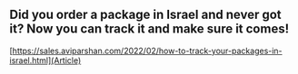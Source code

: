 ## Did you order a package in Israel and never got it? Now you can track it and make sure it comes!

[https://sales.aviparshan.com/2022/02/how-to-track-your-packages-in-israel.html](Article)